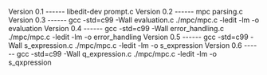 Version 0.1 ------ libedit-dev prompt.c
Version 0.2 ------ mpc parsing.c
Version 0.3 ------ gcc -std=c99 -Wall evaluation.c ./mpc/mpc.c -ledit -lm -o evaluation
Version 0.4 ------ gcc -std=c99 -Wall error_handling.c ./mpc/mpc.c -ledit -lm -o error_handling
Version 0.5 ------ gcc -std=c99 -Wall s_expression.c ./mpc/mpc.c -ledit -lm -o s_expression
Version 0.6 ------ gcc -std=c99 -Wall q_expression.c ./mpc/mpc.c -ledit -lm -o s_qxpression
